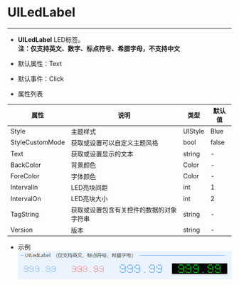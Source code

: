 # UILedLabel
---
-  **UILedLabel** LED标签。    
 **注：仅支持英文、数字、标点符号、希腊字母，不支持中文** 

- 默认属性：Text
- 默认事件：Click
- 属性列表

| 属性        | 说明     | 类型     |  默认值   |
|-----------|--------|--------|-------|
| Style | 主题样式  | UIStyle  |  Blue     |
| StyleCustomMode | 获取或设置可以自定义主题风格   | bool  | false |
| Text  |获取或设置显示的文本  | string | -   | 
| BackColor | 背景颜色   | Color  | -   |
| ForeColor | 字体颜色   | Color  | -   |
| IntervalIn | LED亮块间距 | int  | 1 |
| IntervalOn | LED亮块大小 | int  | 2 |
| TagString | 获取或设置包含有关控件的数据的对象字符串   | string | -   | 
| Version | 版本  | string  |  -     |



- 示例   
  ![输入图片说明](./assets/215716_1239d541_416720.png)
